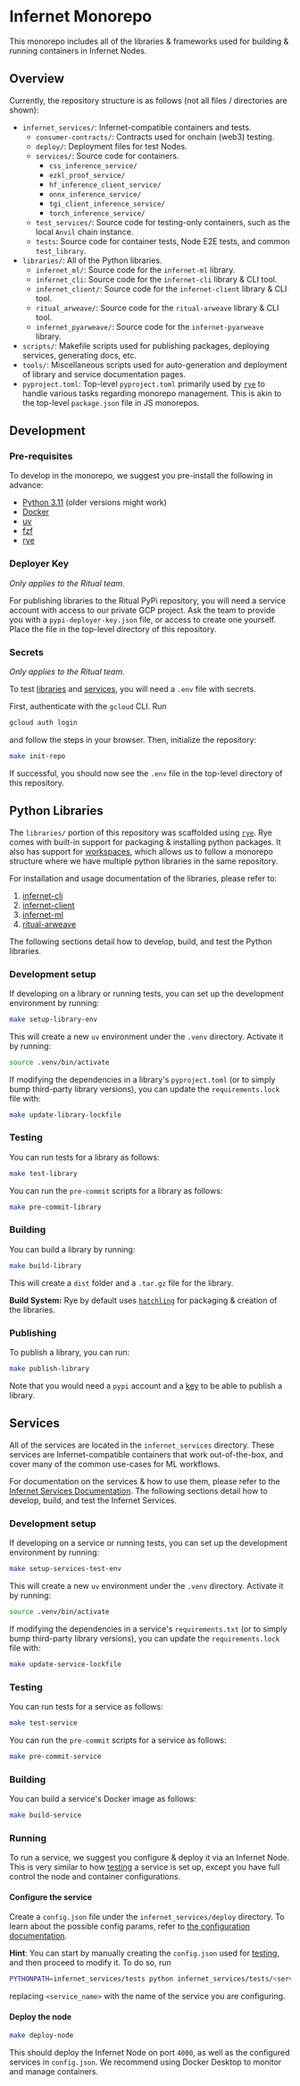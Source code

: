 # Infernet Monorepo

This monorepo includes all of the libraries & frameworks used for building & running containers in Infernet Nodes.

## Overview

Currently, the repository structure is as follows (not all files / directories are shown):

* `infernet_services/`: Infernet-compatible containers and tests.
  * `consumer-contracts/`: Contracts used for onchain (web3) testing.
  * `deploy/`: Deployment files for test Nodes.
  * `services/`: Source code for containers.
    * `css_inference_service/`
    * `ezkl_proof_service/`
    * `hf_inference_client_service/`
    * `onnx_inference_service/`
    * `tgi_client_inference_service/`
    * `torch_inference_service/`
  * `test_services/`: Source code for testing-only containers, such as the local `Anvil` chain instance.
  * `tests`: Source code for container tests, Node E2E tests, and common `test_library`.
* `libraries/`: All of the Python libraries.
  * `infernet_ml/`: Source code for the `infernet-ml` library.
  * `infernet_cli`: Source code for the `infernet-cli` library & CLI tool.
  * `infernet_client/`: Source code for the `infernet-client` library & CLI tool.
  * `ritual_arweave/`: Source code for the `ritual-arweave` library & CLI tool.
  * `infernet_pyarweave/`: Source code for the `infernet-pyarweave` library.
* `scripts/`: Makefile scripts used for publishing packages, deploying
  services, generating docs, etc.
* `tools/`: Miscellaneous scripts used for auto-generation and deployment
  of library and service documentation pages.
* `pyproject.toml`: Top-level `pyproject.toml` primarily used by [`rye`](https://rye-up.com/) to handle various tasks regarding monorepo management. This is akin to the top-level `package.json` file in JS monorepos.

## Development

### Pre-requisites

To develop in the monorepo, we suggest you pre-install the following in advance:

* [Python 3.11](https://www.python.org/downloads/) (older versions might work)
* [Docker](https://docs.docker.com/desktop/)
* [uv](https://github.com/astral-sh/uv?tab=readme-ov-file#getting-started)
* [fzf](https://github.com/junegunn/fzf)
* [rye](https://rye-up.com/)

### Deployer Key

_Only applies to the Ritual team._

For publishing libraries to the Ritual PyPi repository, you will need a service account with access to our private GCP project. Ask the team to provide you with a `pypi-deployer-key.json` file, or access to create one yourself. Place the file in the top-level directory of this repository.

### Secrets

_Only applies to the Ritual team._

To test [libraries](#python-libraries) and [services](#services), you will need a `.env` file with secrets.

First, authenticate with the `gcloud` CLI. Run

```bash copy
gcloud auth login
```

and follow the steps in your browser. Then, initialize the repository:

```bash copy
make init-repo
```

If successful, you should now see the `.env` file in the top-level directory of this repository.

## Python Libraries

The `libraries/` portion of this repository was scaffolded using [`rye`](https://rye-up.com/). Rye comes with built-in support for packaging & installing python packages. It also has support for [workspaces](https://rye-up.com/guide/workspaces/), which allows us to follow a monorepo structure where we have multiple python libraries in the same repository.

For installation and usage documentation of the libraries, please refer to:

1. [infernet-cli](https://infernet-cli.docs.ritual.net/)
2. [infernet-client](https://infernet-client.docs.ritual.net/)
3. [infernet-ml](https://infernet-ml.docs.ritual.net/quickstart/)
4. [ritual-arweave](https://ritual-arweave.docs.ritual.net/quickstart/)

The following sections detail how to develop, build, and test the Python libraries.

### Development setup

If developing on a library or running tests, you can set up the development environment by running:

```bash
make setup-library-env
```

This will create a new `uv` environment under the `.venv` directory. Activate it by running:

```bash
source .venv/bin/activate
```

If modifying the dependencies in a library's  `pyproject.toml` (or to simply bump third-party library versions), you can update the `requirements.lock` file with:

```bash
make update-library-lockfile
```

### Testing

You can run tests for a library as follows:

```bash
make test-library
```

You can run the `pre-commit` scripts for a library as follows:

```bash
make pre-commit-library
```

### Building

You can build a library by running:

```bash
make build-library
```

This will create a `dist` folder and a `.tar.gz` file for the library.

**Build System:** Rye by default uses [`hatchling`](https://github.com/pypa/hatch) for packaging & creation of the libraries.

### Publishing

To publish a library, you can run:

```bash
make publish-library
```

Note that you would need a `pypi` account and a [key](#deployer-key) to be able to publish a library.

## Services

All of the services are located in the `infernet_services` directory. These services are Infernet-compatible containers that work out-of-the-box, and cover many of the common use-cases for ML workflows.

For documentation on the services & how to use them, please refer to the [Infernet Services Documentation](https://infernet-services.docs.ritual.net/). The following sections detail how to develop, build, and test the Infernet Services.

### Development setup

If developing on a service or running tests, you can set up the development environment by running:

```bash
make setup-services-test-env
```

This will create a new `uv` environment under the `.venv` directory. Activate it by running:

```bash
source .venv/bin/activate
```

If modifying the dependencies in a service's `requirements.txt` (or to simply bump third-party library versions), you can update the `requirements.lock` file with:

```bash
make update-service-lockfile
```

### Testing

You can run tests for a service as follows:

```bash
make test-service
```

You can run the `pre-commit` scripts for a service as follows:

```bash
make pre-commit-service
```

### Building

You can build a service's Docker image as follows:

```bash
make build-service
```

### Running

To run a service, we suggest you configure & deploy it via an Infernet Node. This is very similar to how [testing](#testing-1) a service is set up, except you have full control the node and container configurations.

#### Configure the service
Create a `config.json` file under the `infernet_services/deploy` directory. To learn about the possible config params, refer to [the configuration documentation](https://docs.ritual.net/infernet/node/configuration).

**Hint**: You can start by manually creating the `config.json` used for [testing](#testing-1), and then proceed to modify it. To do so, run

```bash
PYTHONPATH=infernet_services/tests python infernet_services/tests/<service_name>/conftest.py
```

replacing `<service_name>` with the name of the service you are configuring.

#### Deploy the node

```bash
make deploy-node
```

This should deploy the Infernet Node on port `4000`, as well as the configured services in `config.json`. We recommend using Docker Desktop to monitor and manage containers.
